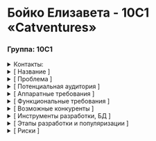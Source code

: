 # Бойко Елизавета - 10С1 «Catventures»

### Группа: 10С1
<details>
  <summary>Контакты:</summary>
  
- Vk: @norr_pekar
- Tg: @timidus_agnus
- Яндекс почта: lizzaboyko@yandex.ru
- Гугл почта: izrafel72@gmail.com
</details>

<details>
  <summary>[ Название ]</summary>

«Catventures»
(Соединение слов «Cat» и «Adventures»)
</details>

<details>
  <summary>[ Проблема ]</summary>

Серия книг “Коты-Воители” обладает огромной и преданной аудиторией, однако на рынке мобильных игр практически отсутствуют качественные, затягивающие проекты, способные в полной мере передать атмосферу и глубину этой вселенной. Существующие игры в жанре RPG, эксплуатирующие данную тематику, зачастую страдают от ряда серьезных недостатков:
1. *Упрощенная и неинтересная система прокачки персонажа*: Отсутствие глубины и вариативности в развитии персонажа, что приводит к однообразному геймплею и быстрому утомлению игрока.
2. *Отсутствие уникальных задумок и инновационных решений*: Использование устаревших механик и клише, не предлагающих игрокам ничего нового и интересного.
3. *Неинтуитивный и перегруженный интерфейс*: Сложность в освоении игровых механик и навигации по миру, что отпугивает новых игроков и создает дискомфорт для опытных пользователей.
Наша цель: Создать мобильную RPG, которая учтет ошибки предшественников и предложит игрокам увлекательный и захватывающий опыт, близкий сердцу любого поклонника “Котов-Воителей” и любителя кошачьей тематики. Мы стремимся разработать игру, которая не только воспроизведет атмосферу любимой вселенной, но и предложит уникальные и инновационные решения в жанре RPG.
</details>

<details>
  <summary>[ Потенциальная аудитория ]</summary>

Игра ориентирована на широкую аудиторию, включая:
- Нынешние игроки в мобильные RPG с открытым миром: Привлечение пользователей, ищущих новые и интересные проекты в жанре RPG.
- Любители серии книг “Коты-Воители”: Поклонники вселенной, желающие погрузиться в знакомый мир в интерактивном формате.
- Любители котов в возрасте от 14 до 25 лет: Молодая аудитория, интересующаяся мобильными играми и кошачьей тематикой.
- Поклонники античной мифологии (на начальном этапе): Игроки, которых может заинтересовать сеттинг и мифологические элементы.
</details>

<details>
  <summary>[ Аппаратные требования ]</summary>

- Операционная система: Android версия Android 7 и выше.
- Свободное место: 12 ГБ.
- Оперативная память: 3 ГБ.
</details>

<details>
  <summary>[ Функциональные требования ]</summary>

Продукт будет предоставлять следующие возможности:
1. Простая и удобная регистрация аккаунта.
2. Разветвленная система прокачки персонажа с помощью “Древа талантов”, позволяющая создавать уникальных котов-воителей.
3. Получение редких предметов и артефактов за прохождение сложных игровых испытаний.
4. Возможность перерождения персонажа после смерти в одну из мифических рас, получая уникальные навыки и способности.
5. Возможность перехода между различными фракциями, влияющими на игровой процесс и доступные задания.
6. Получение внутриигровой валюты за выполнение ежедневных заданий, уникальных для каждой фракции.
7. Развитая система торговли с использованием внутриигровой валюты.
</details>

<details>
  <summary>[ Возможные конкуренты ]</summary>

1. CatWar: Устаревший интерфейс, неинтересная система прокачки, отсутствие уникальных возможностей для создания персонажа.
2. CatLIFE: Больше форум, чем игра, излишняя зацикленность на каноне, ограниченный игровой процесс.
3. Wild cats: Неудобный интерфейс, сложная система прокачки, закрытые фракции без возможности вступления.
</details>

<details>
  <summary>[ Инструменты разработки, БД ]</summary>

- Язык программирования: Java.
- База данных: Firebase Realtime Database
</details>

<details>
  <summary>[ Этапы разработки и популяризации ]</summary>

1. Планирование и анализ: Определение ключевых особенностей игры, целевой аудитории и функциональных требований. Проведение опроса пользователей игр-конкурентов для выявления их потребностей и предпочтений.
2. Привлечение аудитории: Активное продвижение проекта в социальных сетях (ВКонтакте, Telegram, TikTok и др.) для формирования сообщества и получения обратной связи.
3. Разработка концепции и прототипа: Создание концептуальной схемы игры, определение основного функционала и разработка прототипа для тестирования основных механик.
4. Разработка дизайна и оформления: Создание визуального стиля игры, разработка 2D-моделей персонажей, анимаций, интерфейсов и игрового окружения.
5. Разработка основных игровых механик: Реализация базовых функций, включая управление персонажами, внутриигровую экономику, боевую систему, систему талантов и фракций.
6. Тестирование и отладка: Проведение тщательного тестирования игры для выявления и исправления ошибок, оптимизация кода и балансировка игрового процесса.
7. Публикация и поддержка: Публикация приложения в Google Play Store, активная работа с отзывами пользователей, исправление ошибок и добавление нового контента.
8. Подготовка к защите: Сбор данных о процессе разработки, анализ результатов тестирования и определение успешности проекта.
</details>

<details>
  <summary>[ Риски ]</summary>

- Не успеть создать достаточное количество графического контента (модели персонажей, окружение, интерфейс) в срок, что приведет к незаконченному визуальному стилю игры.
- Недостаточная или переизбыточная реклама.
- Технические проблемы (баги, низкая производительность).
- Проблемы с монетизацией.
- Недостаток финансирования.
- Выход на рынок конкурента с похожей игрой.
</details>
